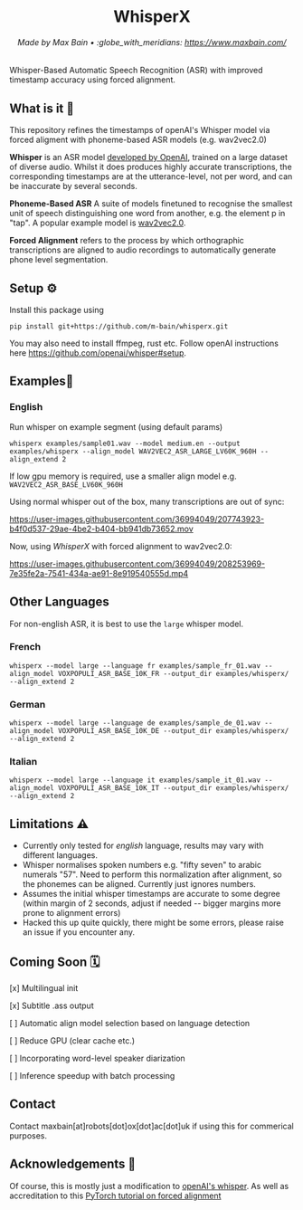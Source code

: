 <h1 align="center">WhisperX</h1>
<h6 align="center">Made by Max Bain • :globe_with_meridians: <a href="https://www.maxbain.com/">https://www.maxbain.com/</a></h6>

<p align="left">Whisper-Based Automatic Speech Recognition (ASR) with improved timestamp accuracy using forced alignment.

</p>


<h2 align="left">What is it 🔎</h2>

This repository refines the timestamps of openAI's Whisper model via forced aligment with phoneme-based ASR models (e.g. wav2vec2.0) 


**Whisper** is an ASR model [developed by OpenAI](https://github.com/openai/whisper), trained on a large dataset of diverse audio. Whilst it does produces highly accurate transcriptions, the corresponding timestamps are at the utterance-level, not per word, and can be inaccurate by several seconds.

**Phoneme-Based ASR** A suite of models finetuned to recognise the smallest unit of speech distinguishing one word from another, e.g. the element p in "tap". A popular example model is [wav2vec2.0](https://huggingface.co/facebook/wav2vec2-large-960h-lv60-self).

**Forced Alignment** refers to the process by which orthographic transcriptions are aligned to audio recordings to automatically generate phone level segmentation.

<h2 align="left">Setup ⚙️</h2>
Install this package using

`pip install git+https://github.com/m-bain/whisperx.git`

You may also need to install ffmpeg, rust etc. Follow openAI instructions here https://github.com/openai/whisper#setup.

<h2 align="left">Examples💬</h2>

### English
Run whisper on example segment (using default params)

`whisperx examples/sample01.wav --model medium.en --output examples/whisperx --align_model WAV2VEC2_ASR_LARGE_LV60K_960H --align_extend 2`

If low gpu memory is required, use a smaller align model e.g. `WAV2VEC2_ASR_BASE_LV60K_960H`

Using normal whisper out of the box, many transcriptions are out of sync:

https://user-images.githubusercontent.com/36994049/207743923-b4f0d537-29ae-4be2-b404-bb941db73652.mov

Now, using *WhisperX* with forced alignment to wav2vec2.0:

https://user-images.githubusercontent.com/36994049/208253969-7e35fe2a-7541-434a-ae91-8e919540555d.mp4


## Other Languages

For non-english ASR, it is best to use the `large` whisper model.

### French
`whisperx --model large --language fr examples/sample_fr_01.wav --align_model VOXPOPULI_ASR_BASE_10K_FR --output_dir examples/whisperx/ --align_extend 2`


### German
`whisperx --model large --language de examples/sample_de_01.wav --align_model VOXPOPULI_ASR_BASE_10K_DE --output_dir examples/whisperx/ --align_extend 2`

### Italian
`whisperx --model large --language it examples/sample_it_01.wav --align_model VOXPOPULI_ASR_BASE_10K_IT --output_dir examples/whisperx/ --align_extend 2`


<h2 align="left">Limitations ⚠️</h2>

- Currently only tested for _english_ language, results may vary with different languages.
- Whisper normalises spoken numbers e.g. "fifty seven" to arabic numerals "57". Need to perform this normalization after alignment, so the phonemes can be aligned. Currently just ignores numbers.
- Assumes the initial whisper timestamps are accurate to some degree (within margin of 2 seconds, adjust if needed -- bigger margins more prone to alignment errors)
- Hacked this up quite quickly, there might be some errors, please raise an issue if you encounter any.

<h2 align="left">Coming Soon 🗓</h2>

[x] Multilingual init

[x] Subtitle .ass output

[ ] Automatic align model selection based on language detection

[ ] Reduce GPU (clear cache etc.)

[ ] Incorporating word-level speaker diarization

[ ] Inference speedup with batch processing

<h2 align="left">Contact</h2>

Contact maxbain[at]robots[dot]ox[dot]ac[dot]uk if using this for commerical purposes.

<h2 align="left">Acknowledgements 🙏</h2>

Of course, this is mostly just a modification to [openAI's whisper](https://github.com/openai/whisper).
As well as accreditation to this [PyTorch tutorial on forced alignment](https://pytorch.org/tutorials/intermediate/forced_alignment_with_torchaudio_tutorial.html)

